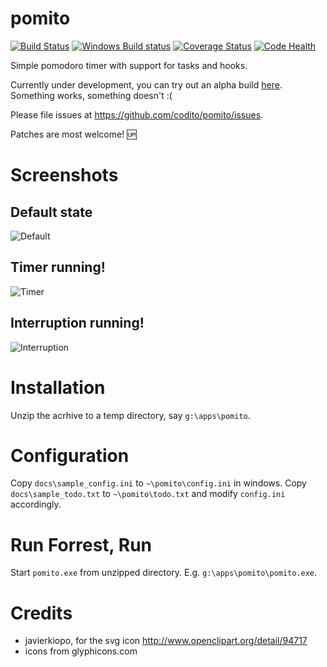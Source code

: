 pomito
======

[![Build Status](https://travis-ci.org/codito/pomito.svg?branch=master)](https://travis-ci.org/codito/pomito) [![Windows Build status](https://ci.appveyor.com/api/projects/status/3pwticct6bme6v2o?svg=true)](https://ci.appveyor.com/project/codito/pomito) [![Coverage Status](https://coveralls.io/repos/codito/pomito/badge.png?branch=master)](https://coveralls.io/r/codito/pomito?branch=master) [![Code Health](https://landscape.io/github/codito/pomito/master/landscape.png)](https://landscape.io/github/codito/pomito/master)

Simple pomodoro timer with support for tasks and hooks.

Currently under development, you can try out an alpha build
[here](https://github.com/codito/pomito/releases/tag/v0.1-alpha). Something
works, something doesn't :(

Please file issues at https://github.com/codito/pomito/issues.

Patches are most welcome! :up:

Screenshots
======

## Default state
![Default](https://raw.github.com/codito/pomito/master/docs/images/default.png)

## Timer running!
![Timer](https://raw.github.com/codito/pomito/master/docs/images/timer.png)

## Interruption running!
![Interruption](https://raw.github.com/codito/pomito/master/docs/images/interruption.png)

Installation
======
Unzip the acrhive to a temp directory, say `g:\apps\pomito`.

Configuration
======
Copy `docs\sample_config.ini` to `~\pomito\config.ini` in windows.
Copy `docs\sample_todo.txt` to `~\pomito\todo.txt` and modify `config.ini`
accordingly.

Run Forrest, Run
======
Start `pomito.exe` from unzipped directory. E.g. `g:\apps\pomito\pomito.exe`.

Credits
======
- javierkiopo, for the svg icon http://www.openclipart.org/detail/94717
- icons from glyphicons.com
